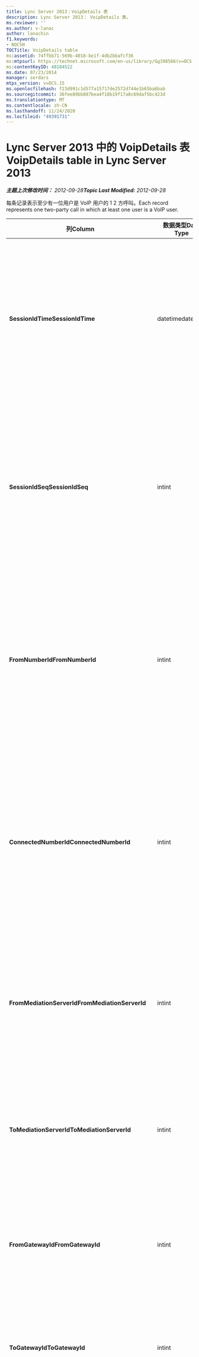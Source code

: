```yaml
---
title: Lync Server 2013：VoipDetails 表
description: Lync Server 2013： VoipDetails 表。
ms.reviewer: ''
ms.author: v-lanac
author: lanachin
f1.keywords:
- NOCSH
TOCTitle: VoipDetails table
ms:assetid: 74ffbb71-569b-4018-be1f-4db2bbafcf36
ms:mtpsurl: https://technet.microsoft.com/en-us/library/Gg398566(v=OCS.15)
ms:contentKeyID: 48184522
ms.date: 07/23/2014
manager: serdars
mtps_version: v=OCS.15
ms.openlocfilehash: f23d991c1d577a15717de2572d744e1b65ba6bab
ms.sourcegitcommit: 36fee89bb887bea4f18b19f17a8c69daf5bc423d
ms.translationtype: MT
ms.contentlocale: zh-CN
ms.lasthandoff: 11/24/2020
ms.locfileid: "49391731"
---
```

# <a name="voipdetails-table-in-lync-server-2013"></a><span data-ttu-id="c595b-103">Lync Server 2013 中的 VoipDetails 表</span><span class="sxs-lookup"><span data-stu-id="c595b-103">VoipDetails table in Lync Server 2013</span></span>

<div data-xmlns="http://www.w3.org/1999/xhtml">

<div class="topic" data-xmlns="http://www.w3.org/1999/xhtml" data-msxsl="urn:schemas-microsoft-com:xslt" data-cs="https://msdn.microsoft.com/">

<div data-asp="https://msdn2.microsoft.com/asp">



</div>

<div id="mainSection">

<div id="mainBody"><span data-ttu-id="c595b-104">

<span> </span></span><span class="sxs-lookup"><span data-stu-id="c595b-104">

<span> </span></span></span>

<span data-ttu-id="c595b-105">_**主题上次修改时间：** 2012-09-28_</span><span class="sxs-lookup"><span data-stu-id="c595b-105">_**Topic Last Modified:** 2012-09-28_</span></span>

<span data-ttu-id="c595b-106">每条记录表示至少有一位用户是 VoIP 用户的 1 2 方呼叫。</span><span class="sxs-lookup"><span data-stu-id="c595b-106">Each record represents one two-party call in which at least one user is a VoIP user.</span></span>


<table>
<colgroup>
<col style="width: 25%" />
<col style="width: 25%" />
<col style="width: 25%" />
<col style="width: 25%" />
</colgroup>
<thead>
<tr class="header">
<th><span data-ttu-id="c595b-107">列</span><span class="sxs-lookup"><span data-stu-id="c595b-107">Column</span></span></th>
<th><span data-ttu-id="c595b-108">数据类型</span><span class="sxs-lookup"><span data-stu-id="c595b-108">Data Type</span></span></th>
<th><span data-ttu-id="c595b-109">键/索引</span><span class="sxs-lookup"><span data-stu-id="c595b-109">Key/Index</span></span></th>
<th><span data-ttu-id="c595b-110">详细信息</span><span class="sxs-lookup"><span data-stu-id="c595b-110">Details</span></span></th>
</tr>
</thead>
<tbody>
<tr class="odd">
<td><p><span data-ttu-id="c595b-111"><strong>SessionIdTime</strong></span><span class="sxs-lookup"><span data-stu-id="c595b-111"><strong>SessionIdTime</strong></span></span></p></td>
<td><p><span data-ttu-id="c595b-112">datetime</span><span class="sxs-lookup"><span data-stu-id="c595b-112">datetime</span></span></p></td>
<td><p><span data-ttu-id="c595b-113">Primary</span><span class="sxs-lookup"><span data-stu-id="c595b-113">Primary</span></span></p></td>
<td><p><span data-ttu-id="c595b-114">会话请求的时间。</span><span class="sxs-lookup"><span data-stu-id="c595b-114">Time of session request.</span></span> <span data-ttu-id="c595b-115">与 <strong>SessionIdSeq</strong> 结合使用以唯一标识会话。</span><span class="sxs-lookup"><span data-stu-id="c595b-115">Used in conjunction with <strong>SessionIdSeq</strong> to uniquely identify a session.</span></span> <span data-ttu-id="c595b-116">有关详细信息，请参阅 <a href="lync-server-2013-dialogs-table.md">Lync Server 2013 中的对话框表</a> 。</span><span class="sxs-lookup"><span data-stu-id="c595b-116">See the <a href="lync-server-2013-dialogs-table.md">Dialogs table in Lync Server 2013</a> for more information.</span></span></p></td>
</tr>
<tr class="even">
<td><p><span data-ttu-id="c595b-117"><strong>SessionIdSeq</strong></span><span class="sxs-lookup"><span data-stu-id="c595b-117"><strong>SessionIdSeq</strong></span></span></p></td>
<td><p><span data-ttu-id="c595b-118">int</span><span class="sxs-lookup"><span data-stu-id="c595b-118">int</span></span></p></td>
<td><p><span data-ttu-id="c595b-119">Primary</span><span class="sxs-lookup"><span data-stu-id="c595b-119">Primary</span></span></p></td>
<td><p><span data-ttu-id="c595b-120">标识会话的 ID 号。</span><span class="sxs-lookup"><span data-stu-id="c595b-120">ID number to identify the session.</span></span> <span data-ttu-id="c595b-121">与 <strong>SessionIdTime</strong> 结合使用以唯一标识会话。</span><span class="sxs-lookup"><span data-stu-id="c595b-121">Used in conjunction with <strong>SessionIdTime</strong> to uniquely identify a session.</span></span> <span data-ttu-id="c595b-122">有关详细信息，请参阅 <a href="lync-server-2013-dialogs-table.md">Lync Server 2013 中的对话框表</a> 。</span><span class="sxs-lookup"><span data-stu-id="c595b-122">See the <a href="lync-server-2013-dialogs-table.md">Dialogs table in Lync Server 2013</a> for more information.</span></span></p></td>
</tr>
<tr class="odd">
<td><p><span data-ttu-id="c595b-123"><strong>FromNumberId</strong></span><span class="sxs-lookup"><span data-stu-id="c595b-123"><strong>FromNumberId</strong></span></span></p></td>
<td><p><span data-ttu-id="c595b-124">int</span><span class="sxs-lookup"><span data-stu-id="c595b-124">int</span></span></p></td>
<td><p><span data-ttu-id="c595b-125">外表</span><span class="sxs-lookup"><span data-stu-id="c595b-125">Foreign</span></span></p></td>
<td><p><span data-ttu-id="c595b-126">呼叫方的<strong>PhoneId</strong> 。</span><span class="sxs-lookup"><span data-stu-id="c595b-126"><strong>PhoneId</strong> of the caller.</span></span> <span data-ttu-id="c595b-127">有关详细信息，请参阅 <a href="lync-server-2013-phones-table.md">Lync Server 2013 中</a> 的 "电话" 表。</span><span class="sxs-lookup"><span data-stu-id="c595b-127">See the <a href="lync-server-2013-phones-table.md">Phones table in Lync Server 2013</a> for more information.</span></span> <span data-ttu-id="c595b-128">如果 not NULL 且 <strong>FromGatewayId</strong> 不为 null，则呼叫方是 PSTN 用户。</span><span class="sxs-lookup"><span data-stu-id="c595b-128">If not NULL and <strong>FromGatewayId</strong> is not NULL, then the caller was a PSTN user.</span></span></p></td>
</tr>
<tr class="even">
<td><p><span data-ttu-id="c595b-129"><strong>ConnectedNumberId</strong></span><span class="sxs-lookup"><span data-stu-id="c595b-129"><strong>ConnectedNumberId</strong></span></span></p></td>
<td><p><span data-ttu-id="c595b-130">int</span><span class="sxs-lookup"><span data-stu-id="c595b-130">int</span></span></p></td>
<td><p><span data-ttu-id="c595b-131">外表</span><span class="sxs-lookup"><span data-stu-id="c595b-131">Foreign</span></span></p></td>
<td><p><span data-ttu-id="c595b-132">呼叫接收器的<strong>PhoneId</strong> 。</span><span class="sxs-lookup"><span data-stu-id="c595b-132"><strong>PhoneId</strong> of the call receiver.</span></span> <span data-ttu-id="c595b-133">有关详细信息，请参阅 <a href="lync-server-2013-phones-table.md">Lync Server 2013 中</a> 的 "电话" 表。</span><span class="sxs-lookup"><span data-stu-id="c595b-133">See the <a href="lync-server-2013-phones-table.md">Phones table in Lync Server 2013</a> for more information.</span></span> <span data-ttu-id="c595b-134">如果 not NULL 且 <strong>ToGatewayId</strong> 不为 null，则呼叫接收器是 PSTN 用户。</span><span class="sxs-lookup"><span data-stu-id="c595b-134">If not NULL and <strong>ToGatewayId</strong> is not NULL, then the call receiver was a PSTN user.</span></span></p></td>
</tr>
<tr class="odd">
<td><p><span data-ttu-id="c595b-135"><strong>FromMediationServerId</strong></span><span class="sxs-lookup"><span data-stu-id="c595b-135"><strong>FromMediationServerId</strong></span></span></p></td>
<td><p><span data-ttu-id="c595b-136">int</span><span class="sxs-lookup"><span data-stu-id="c595b-136">int</span></span></p></td>
<td><p><span data-ttu-id="c595b-137">外表</span><span class="sxs-lookup"><span data-stu-id="c595b-137">Foreign</span></span></p></td>
<td><p><span data-ttu-id="c595b-138">呼叫来自的中介服务器。</span><span class="sxs-lookup"><span data-stu-id="c595b-138">The Mediation Server the call is coming from.</span></span> <span data-ttu-id="c595b-139">有关详细信息，请参阅 <a href="lync-server-2013-mediationservers-table.md">Lync Server 2013 中的 MediationServers 表</a> 。</span><span class="sxs-lookup"><span data-stu-id="c595b-139">See the <a href="lync-server-2013-mediationservers-table.md">MediationServers table in Lync Server 2013</a> for more information.</span></span></p></td>
</tr>
<tr class="even">
<td><p><span data-ttu-id="c595b-140"><strong>ToMediationServerId</strong></span><span class="sxs-lookup"><span data-stu-id="c595b-140"><strong>ToMediationServerId</strong></span></span></p></td>
<td><p><span data-ttu-id="c595b-141">int</span><span class="sxs-lookup"><span data-stu-id="c595b-141">int</span></span></p></td>
<td><p><span data-ttu-id="c595b-142">外表</span><span class="sxs-lookup"><span data-stu-id="c595b-142">Foreign</span></span></p></td>
<td><p><span data-ttu-id="c595b-143">将调用的中介服务器将转到。</span><span class="sxs-lookup"><span data-stu-id="c595b-143">The Mediation Server called is going to.</span></span> <span data-ttu-id="c595b-144">有关详细信息，请参阅 <a href="lync-server-2013-mediationservers-table.md">Lync Server 2013 中的 MediationServers 表</a> 。</span><span class="sxs-lookup"><span data-stu-id="c595b-144">See the <a href="lync-server-2013-mediationservers-table.md">MediationServers table in Lync Server 2013</a> for more information.</span></span></p></td>
</tr>
<tr class="odd">
<td><p><span data-ttu-id="c595b-145"><strong>FromGatewayId</strong></span><span class="sxs-lookup"><span data-stu-id="c595b-145"><strong>FromGatewayId</strong></span></span></p></td>
<td><p><span data-ttu-id="c595b-146">int</span><span class="sxs-lookup"><span data-stu-id="c595b-146">int</span></span></p></td>
<td><p><span data-ttu-id="c595b-147">外表</span><span class="sxs-lookup"><span data-stu-id="c595b-147">Foreign</span></span></p></td>
<td><p><span data-ttu-id="c595b-148">呼叫的网关来自。</span><span class="sxs-lookup"><span data-stu-id="c595b-148">Gateway the call is coming from.</span></span> <span data-ttu-id="c595b-149">有关详细信息，请参阅 <a href="lync-server-2013-gateways-table.md">Lync Server 2013 中的网关表</a> 。</span><span class="sxs-lookup"><span data-stu-id="c595b-149">See the <a href="lync-server-2013-gateways-table.md">Gateways table in Lync Server 2013</a> for more information.</span></span></p></td>
</tr>
<tr class="even">
<td><p><span data-ttu-id="c595b-150"><strong>ToGatewayId</strong></span><span class="sxs-lookup"><span data-stu-id="c595b-150"><strong>ToGatewayId</strong></span></span></p></td>
<td><p><span data-ttu-id="c595b-151">int</span><span class="sxs-lookup"><span data-stu-id="c595b-151">int</span></span></p></td>
<td><p><span data-ttu-id="c595b-152">外表</span><span class="sxs-lookup"><span data-stu-id="c595b-152">Foreign</span></span></p></td>
<td><p><span data-ttu-id="c595b-153">呼叫将转网网关。</span><span class="sxs-lookup"><span data-stu-id="c595b-153">Gateway the call is going to.</span></span> <span data-ttu-id="c595b-154">有关详细信息，请参阅 <a href="lync-server-2013-gateways-table.md">Lync Server 2013 中的网关表</a> 。</span><span class="sxs-lookup"><span data-stu-id="c595b-154">See the <a href="lync-server-2013-gateways-table.md">Gateways table in Lync Server 2013</a> for more information.</span></span></p></td>
</tr>
<tr class="odd">
<td><p><span data-ttu-id="c595b-155"><strong>DisconnectedbyURIId</strong></span><span class="sxs-lookup"><span data-stu-id="c595b-155"><strong>DisconnectedbyURIId</strong></span></span></p></td>
<td><p><span data-ttu-id="c595b-156">int</span><span class="sxs-lookup"><span data-stu-id="c595b-156">int</span></span></p></td>
<td><p><span data-ttu-id="c595b-157">外表</span><span class="sxs-lookup"><span data-stu-id="c595b-157">Foreign</span></span></p></td>
<td><p><span data-ttu-id="c595b-158">断开呼叫的用户的 URI （如果用户具有 URI）。</span><span class="sxs-lookup"><span data-stu-id="c595b-158">URI of the user who disconnected the call, if the user has a URI.</span></span> <span data-ttu-id="c595b-159">有关详细信息，请参阅 <a href="lync-server-2013-users-table.md">Lync Server 2013 中</a> 的 "用户" 表。</span><span class="sxs-lookup"><span data-stu-id="c595b-159">See the <a href="lync-server-2013-users-table.md">Users table in Lync Server 2013</a> for more information.</span></span></p></td>
</tr>
<tr class="even">
<td><p><span data-ttu-id="c595b-160"><strong>DisconnectedbyPhoneId</strong></span><span class="sxs-lookup"><span data-stu-id="c595b-160"><strong>DisconnectedbyPhoneId</strong></span></span></p></td>
<td><p><span data-ttu-id="c595b-161">int</span><span class="sxs-lookup"><span data-stu-id="c595b-161">int</span></span></p></td>
<td><p><span data-ttu-id="c595b-162">外表</span><span class="sxs-lookup"><span data-stu-id="c595b-162">Foreign</span></span></p></td>
<td><p><span data-ttu-id="c595b-163">断开通话的电话的 ID 已断开与电话的连接。</span><span class="sxs-lookup"><span data-stu-id="c595b-163">ID of the phone that disconnected the call was disconnected from a phone.</span></span> <span data-ttu-id="c595b-164">有关详细信息，请参阅 <a href="lync-server-2013-phones-table.md">Lync Server 2013 中</a> 的 "电话" 表。</span><span class="sxs-lookup"><span data-stu-id="c595b-164">See the <a href="lync-server-2013-phones-table.md">Phones table in Lync Server 2013</a> for more information.</span></span></p></td>
</tr>
</tbody>
</table><span data-ttu-id="c595b-165">


</div>

<span> </span>

</div>

</div>

</span><span class="sxs-lookup"><span data-stu-id="c595b-165">


</div>

<span> </span>

</div>

</div>

</span></span></div>

